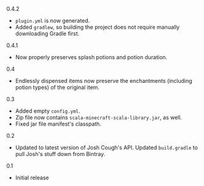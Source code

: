 0.4.2
* `plugin.yml` is now generated.
* Added `gradlew`, so building the project does not require manually
  downloading Gradle first.

0.4.1
* Now properly preserves splash potions and potion duration.

0.4
* Endlessly dispensed items now preserve the enchantments (including
  potion types) of the original item.

0.3
* Added empty `config.yml`.
* Zip file now contains `scala-minecraft-scala-library.jar`, as well.
* Fixed jar file manifest's classpath.

0.2
* Updated to latest version of Josh Cough's API. Updated `build.gradle`
  to pull Josh's stuff down from Bintray.

0.1
* Initial release
